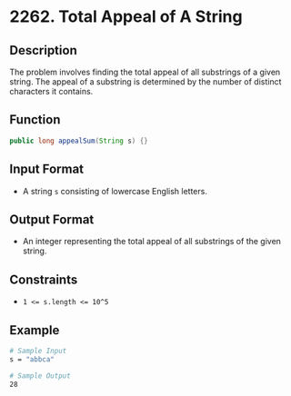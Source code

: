 # 2262. Total Appeal of A String

## Description

The problem involves finding the total appeal of all substrings of a given string. The appeal of a substring is determined by the number of distinct characters it contains.

## Function

```java
public long appealSum(String s) {}
```

## Input Format

- A string `s` consisting of lowercase English letters.

## Output Format

- An integer representing the total appeal of all substrings of the given string.

## Constraints

- `1 <= s.length <= 10^5`

## Example

```bash
# Sample Input
s = "abbca"

# Sample Output
28
```
